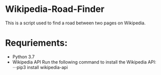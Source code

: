 # Wikipedia-Road-Finder
This is a script used to find a road between two pages on Wikipedia.

# Requriements: 
* Python 3.7
* Wikipedia API
Run the following command to install the Wikipedia API:
⋅⋅⋅pip3 install wikipedia-api
